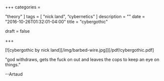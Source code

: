 +++
categories =

  "theory"
]
tags = [
  "nick land",
  “cybernetics”
]
description = ""
date = "2016-10-26T01:32:01-04:00"
title = "cybergothic"

draft = false

+++

[![cybergothic by nick land][/img/barbed-wire.jpg]][/pdf/cybergothic.pdf]

"god withdraws, gets the fuck on out and leaves the cops to keep an eye on things."

--Artaud

